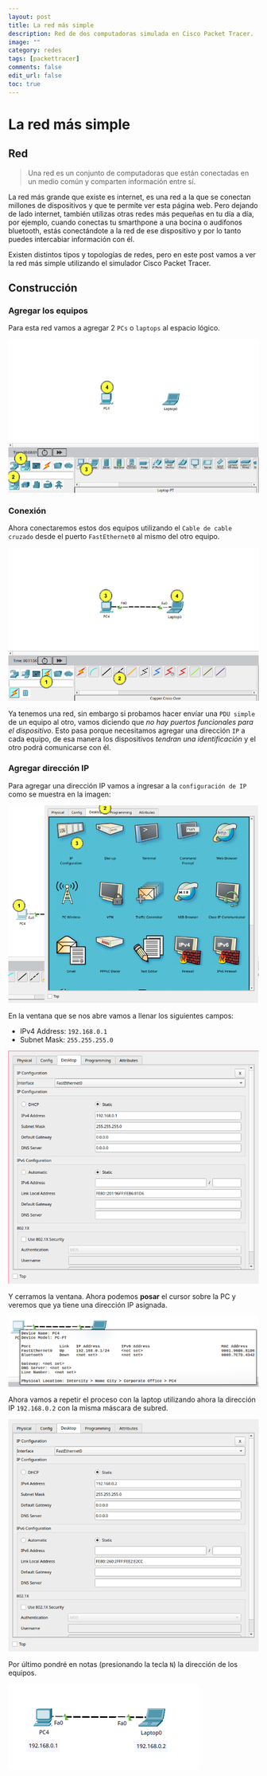 ```yaml
---
layout: post
title: La red más simple
description: Red de dos computadoras simulada en Cisco Packet Tracer.
image: ""
category: redes
tags: [packettracer]
comments: false
edit_url: false
toc: true
---
```


# La red más simple

## Red
> Una red es un conjunto de computadoras que están conectadas en un medio común y comparten información entre sí. 

La red más grande que existe es internet, es una red a la que se conectan millones de dispositivos y que te permite ver esta página web. Pero dejando de lado internet, también utilizas otras redes más pequeñas en tu día a día, por ejemplo, cuando conectas tu smarthpone a una bocina o audifonos bluetooth, estás conectándote a la red de ese dispositivo y por lo tanto puedes intercabiar información con él. 

Existen distintos tipos y topologías de redes, pero en este post vamos a ver la red más simple utilizando el simulador Cisco Packet Tracer.

## Construcción

### Agregar los equipos
Para esta red vamos a agregar 2 `PCs` o `laptops` al espacio lógico.

![Agregar equipos](/assets/images/posts/red01.png)

### Conexión
Ahora conectaremos estos dos equipos utilizando el `Cable de cable cruzado` desde el puerto `FastEthernet0` al mismo del otro equipo.

![Conectar equipos](/assets/images/posts/red02.png)

Ya tenemos una red, sin embargo si probamos hacer envíar una `PDU simple` de un equipo al otro, vamos diciendo que _no hay puertos funcionales para el dispositivo_. Esto pasa porque necesitamos agregar una dirección `IP` a cada equipo, de esa manera los dispositivos _tendran una identificación_ y el otro podrá comunicarse con él.

### Agregar dirección IP
Para agregar una dirección IP vamos a ingresar a la `configuración de IP` como se muestra en la imagen:

![Agregar IPs](/assets/images/posts/red03.png)

En la ventana que se nos abre vamos a llenar los siguientes campos:
- IPv4 Address: `192.168.0.1`
- Subnet Mask: `255.255.255.0`

![Agregar IPs](/assets/images/posts/red04.png)

Y cerramos la ventana. Ahora podemos **posar** el cursor sobre la PC y veremos que ya tiene una dirección IP asignada.

![Verifica IPs](/assets/images/posts/red05.png)

Ahora vamos a repetir el proceso con la laptop utilizando ahora la dirección IP `192.168.0.2` con la misma máscara de subred.

![Segunda IP](/assets/images/posts/red06.png)

Por último pondré en notas (presionando la tecla `N`) la dirección de los equipos.

![Etiquetas](/assets/images/posts/red07.png)



